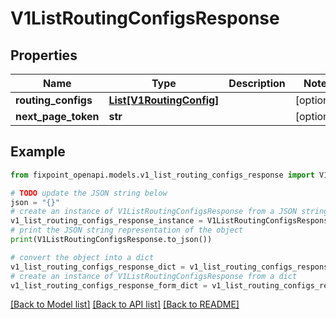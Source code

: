 # V1ListRoutingConfigsResponse


## Properties

Name | Type | Description | Notes
------------ | ------------- | ------------- | -------------
**routing_configs** | [**List[V1RoutingConfig]**](V1RoutingConfig.md) |  | [optional] 
**next_page_token** | **str** |  | [optional] 

## Example

```python
from fixpoint_openapi.models.v1_list_routing_configs_response import V1ListRoutingConfigsResponse

# TODO update the JSON string below
json = "{}"
# create an instance of V1ListRoutingConfigsResponse from a JSON string
v1_list_routing_configs_response_instance = V1ListRoutingConfigsResponse.from_json(json)
# print the JSON string representation of the object
print(V1ListRoutingConfigsResponse.to_json())

# convert the object into a dict
v1_list_routing_configs_response_dict = v1_list_routing_configs_response_instance.to_dict()
# create an instance of V1ListRoutingConfigsResponse from a dict
v1_list_routing_configs_response_form_dict = v1_list_routing_configs_response.from_dict(v1_list_routing_configs_response_dict)
```
[[Back to Model list]](../README.md#documentation-for-models) [[Back to API list]](../README.md#documentation-for-api-endpoints) [[Back to README]](../README.md)


